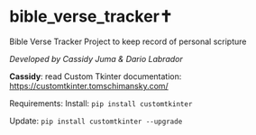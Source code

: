 # bible_verse_tracker✝️
Bible Verse Tracker Project to keep record of personal scripture

*Developed by Cassidy Juma & Dario Labrador*

**Cassidy**: read Custom Tkinter documentation: https://customtkinter.tomschimansky.com/


Requirements:
Install:
`pip install customtkinter`

Update:
`pip install customtkinter --upgrade`